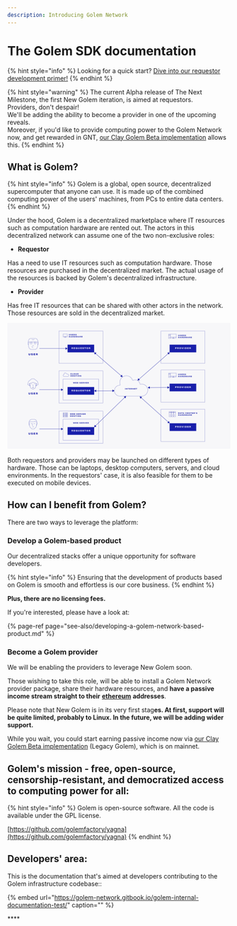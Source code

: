 ```yaml
---
description: Introducing Golem Network
---
```


# The Golem SDK documentation

{% hint style="info" %}
Looking for a quick start? [Dive into our requestor development primer!](requestor-tutorials-1/flash-tutorial-of-requestor-development.md)
{% endhint %}

{% hint style="warning" %}
The current Alpha release of The Next Milestone, the first New Golem iteration, is aimed at requestors.  
Providers, don't despair!  
We'll be adding the ability to become a provider in one of the upcoming reveals.  
Moreover, if you'd like to provide computing power to the Golem Network now, and get rewarded in GNT, [our Clay Golem Beta implementation](https://golem.network/products/clay-beta/) allows this.
{% endhint %}

## What is Golem?

{% hint style="info" %}
Golem is a global, open source, decentralized supercomputer that anyone can use. It is made up of the combined computing power of the users' machines, from PCs to entire data centers.
{% endhint %}

Under the hood, Golem is a decentralized marketplace where IT resources such as computation hardware are rented out. The actors in this decentralized network can assume one of the two non-exclusive roles:

* **Requestor**

Has a need to use IT resources such as computation hardware. Those resources are purchased in the decentralized market. The actual usage of the resources is backed by Golem's decentralized infrastructure.

* **Provider**

Has free IT resources that can be shared with other actors in the network. Those resources are sold in the decentralized market.

![](.gitbook/assets/tnm-docs-infographics-01.jpg)

Both requestors and providers may be launched on different types of hardware. Those can be laptops, desktop computers, servers, and cloud environments. In the requestors' case, it is also feasible for them to be executed on mobile devices.

## How can I benefit from Golem?

There are two ways to leverage the platform:

### **Develop a Golem-based product**

Our decentralized stacks offer a unique opportunity for software developers.

{% hint style="info" %}
Ensuring that the development of products based on Golem is smooth and effortless is our core business.
{% endhint %}

**Plus, there are no licensing fees.**

If you're interested, please have a look at:

{% page-ref page="see-also/developing-a-golem-network-based-product.md" %}

### **Become a Golem provider**

We will be enabling the providers to leverage New Golem soon.

Those wishing to take this role, will be able to install a Golem Network provider package, share their hardware resources, and **have a passive income stream straight to their** [**ethereum**](https://ethereum.org/) **addresses**.

Please note that New Golem is in its very first stag**es. At first, support will be quite limited, probably to Linux. In the future, we will be adding wider support.**

While you wait, you could start earning passive income now via [our Clay Golem Beta implementation](https://golem.network/products/clay-beta/) \(Legacy Golem\), which is on mainnet.

## Golem's mission - free, open-source, censorship-resistant, and democratized access to computing power for all:

{% hint style="info" %}
Golem is open-source software. All the code is available under the GPL license.

[https://github.com/golemfactory/yagna](https://github.com/golemfactory/yagna)
{% endhint %}

## Developers' area:

This is the documentation that's aimed at developers contributing to the Golem infrastructure codebase::

{% embed url="https://golem-network.gitbook.io/golem-internal-documentation-test/" caption="" %}

\*\*\*\*

